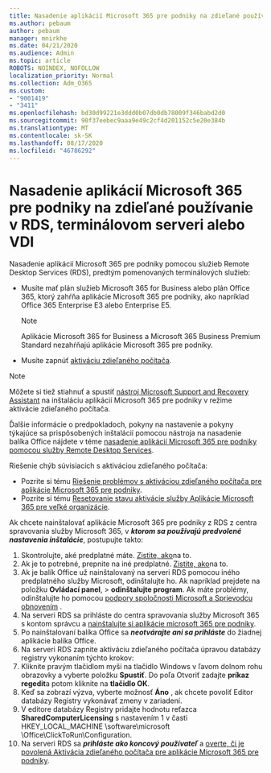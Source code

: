 ```yaml
---
title: Nasadenie aplikácií Microsoft 365 pre podniky na zdieľané používanie v RDS, terminálovom serveri alebo VDI
ms.author: pebaum
author: pebaum
manager: mnirkhe
ms.date: 04/21/2020
ms.audience: Admin
ms.topic: article
ROBOTS: NOINDEX, NOFOLLOW
localization_priority: Normal
ms.collection: Adm_O365
ms.custom:
- "9001419"
- "3411"
ms.openlocfilehash: bd30d99221e3ddd0b07db0db78009f346babd2d0
ms.sourcegitcommit: 90f37eebec9aaa9e49c2cf4d201152c5e20e384b
ms.translationtype: MT
ms.contentlocale: sk-SK
ms.lasthandoff: 08/17/2020
ms.locfileid: "46786292"
---
```

# <a name="deploying-microsoft-365-apps-for-enterprise-for-shared-use-on-rds-terminal-server-or-vdi"></a>Nasadenie aplikácií Microsoft 365 pre podniky na zdieľané používanie v RDS, terminálovom serveri alebo VDI

Nasadenie aplikácií Microsoft 365 pre podniky pomocou služieb Remote Desktop Services (RDS), predtým pomenovaných terminálových služieb:
- Musíte mať plán služieb Microsoft 365 for Business alebo plán Office 365, ktorý zahŕňa aplikácie Microsoft 365 pre podniky, ako napríklad Office 365 Enterprise E3 alebo Enterprise E5.
   > [!NOTE] 
   > Aplikácie Microsoft 365 for Business a Microsoft 365 Business Premium Standard nezahŕňajú aplikácie Microsoft 365 pre podniky.
- Musíte zapnúť [aktiváciu zdieľaného počítača](https://docs.microsoft.com/DeployOffice/overview-shared-computer-activation).

> [!NOTE]
> Môžete si tiež stiahnuť a spustiť [nástroj Microsoft Support and Recovery Assistant](https://aka.ms/SaRA_OfficeSCA_M365Portal) na inštaláciu aplikácií Microsoft 365 pre podniky v režime aktivácie zdieľaného počítača.

Ďalšie informácie o predpokladoch, pokyny na nastavenie a pokyny týkajúce sa prispôsobených inštalácií pomocou nástroja na nasadenie balíka Office nájdete v téme [nasadenie aplikácií Microsoft 365 pre podniky pomocou služby Remote Desktop Services](https://docs.microsoft.com/DeployOffice/deploy-microsoft-365-apps-remote-desktop-services).

Riešenie chýb súvisiacich s aktiváciou zdieľaného počítača:
- Pozrite si tému [Riešenie problémov s aktiváciou zdieľaného počítača pre aplikácie Microsoft 365 pre podniky](https://docs.microsoft.com/DeployOffice/troubleshoot-shared-computer-activation).
- Pozrite si tému [Resetovanie stavu aktivácie služby Aplikácie Microsoft 365 pre veľké organizácie](https://go.microsoft.com/fwlink/?linkid=2109218).

Ak chcete nainštalovať aplikácie Microsoft 365 pre podniky z RDS z centra spravovania služby Microsoft 365, v ***ktorom sa používajú predvolené nastavenia inštalácie***, postupujte takto:

1.    Skontrolujte, aké predplatné máte. [Zistite, ako](https://docs.microsoft.com/microsoft-365/admin/admin-overview/what-subscription-do-i-have)na to.
2.    Ak je to potrebné, prepnite na iné predplatné. [Zistite, ako](https://docs.microsoft.com/microsoft-365/commerce/subscriptions/switch-to-a-different-plan)na to.
3.    Ak je balík Office už nainštalovaný na serveri RDS pomocou iného predplatného služby Microsoft, odinštalujte ho. Ak napríklad prejdete na položku **Ovládací panel**,  >  **odinštalujte program**. Ak máte problémy, odinštalujte ho pomocou [podpory spoločnosti Microsoft a Sprievodcu obnovením](https://aka.ms/SARA-OfficeUninstall-Alchemy) .
4.    Na serveri RDS sa prihláste do centra spravovania služby Microsoft 365 s kontom správcu a [nainštalujte si aplikácie microsoft 365 pre podniky](https://portal.office.com/OLS/MySoftware.aspx).
5.    Po nainštalovaní balíka Office sa ***neotvárajte ani sa prihláste*** do žiadnej aplikácie balíka Office.
6.    Na serveri RDS zapnite aktiváciu zdieľaného počítača úpravou databázy registry vykonaním týchto krokov:
   1. Kliknite pravým tlačidlom myši na tlačidlo Windows v ľavom dolnom rohu obrazovky a vyberte položku **Spustiť**. Do poľa Otvoriť zadajte **príkaz regedit**a potom kliknite na **tlačidlo OK**.
   2. Keď sa zobrazí výzva, vyberte možnosť **Áno** , ak chcete povoliť Editor databázy Registry vykonávať zmeny v zariadení.
   3. V editore databázy Registry pridajte hodnotu reťazca **SharedComputerLicensing** s nastavením 1 v časti HKEY_LOCAL_MACHINE \software\microsoft \Office\ClickToRun\Configuration.
   4. Na serveri RDS sa ***prihláste ako koncový používateľ*** a [overte, či je povolená Aktivácia zdieľaného počítača pre aplikácie Microsoft 365 pre podniky](https://docs.microsoft.com/DeployOffice/troubleshoot-shared-computer-activation#verify-that-activation-for-microsoft-365-apps-succeeded).

